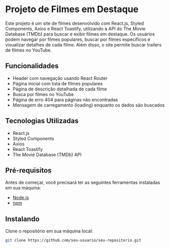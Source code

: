 # Projeto de Filmes em Destaque

Este projeto é um site de filmes desenvolvido com React.js, Styled Components, Axios e React Toastify, utilizando a API do The Movie Database (TMDb) para buscar e exibir filmes em destaque. Os usuários podem navegar por filmes populares, buscar por filmes específicos e visualizar detalhes de cada filme. Além disso, o site permite buscar trailers de filmes no YouTube.

## Funcionalidades

- Header com navegação usando React Router
- Página inicial com lista de filmes populares
- Página de descrição detalhada de cada filme
- Busca por filmes no YouTube
- Página de erro 404 para páginas não encontradas
- Mensagem de carregamento (loading) enquanto os dados são buscados

## Tecnologias Utilizadas

- React.js
- Styled Components
- Axios
- React Toastify
- The Movie Database (TMDb) API

## Pré-requisitos

Antes de começar, você precisará ter as seguintes ferramentas instaladas em sua máquina:

- [Node.js](https://nodejs.org/en/)
- [npm](https://www.npmjs.com/)

## Instalando

Clone o repositório em sua máquina local:

```bash
git clone https://github.com/seu-usuario/seu-repositorio.git
